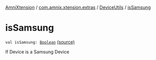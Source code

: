 [AmniXtension](../../index.md) / [com.amnix.xtension.extras](../index.md) / [DeviceUtils](index.md) / [isSamsung](./is-samsung.md)

# isSamsung

`val isSamsung: `[`Boolean`](https://kotlinlang.org/api/latest/jvm/stdlib/kotlin/-boolean/index.html) [(source)](https://github.com/AmniX/AmniXTension/tree/master/AmniXtension/src/main/java/com/amnix/xtension/extras/DeviceUtils.kt#L122)

If Device is a Samsung Device


